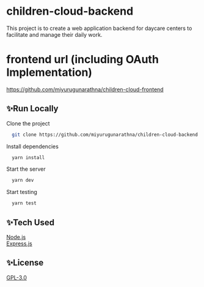 # children-cloud-backend
This project is to create a web application backend for daycare centers to facilitate and manage their daily work.

# frontend url (including OAuth Implementation)
https://github.com/miyurugunarathna/children-cloud-frontend

## ✨Run Locally

Clone the project

```bash
  git clone https://github.com/miyurugunarathna/children-cloud-backend.git
```

Install dependencies

```bash
  yarn install
```

Start the server

```bash
  yarn dev
```

Start testing

```bash
  yarn test
```


## ✨Tech Used

[Node.js](https://nodejs.org/en/)  
[Express.js](https://expressjs.com/)  


## ✨License

[GPL-3.0](LICENSE)
